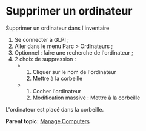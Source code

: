Supprimer un ordinateur
=======================

Supprimer un ordinateur dans l'inventaire

1.  Se connecter à GLPI ;
2.  Aller dans le menu Parc \> Ordinateurs ;
3.  Optionnel : faire une recherche de l'ordinateur ;
4.  2 choix de suppression :
    -   1.  Cliquer sur le nom de l'ordinateur
        2.  Mettre à la corbeille

    -   1.  Cocher l'ordinateur
        2.  Modification massive : Mettre à la corbeille

L'ordinateur est placé dans la corbeille.

**Parent topic:** [Manage
Computers](../glpi/inventory_computer.html "Computers are managed from the menu Assets > Computers")
